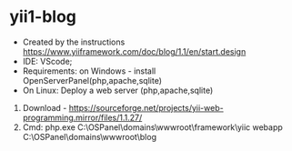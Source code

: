 # yii1-blog
* Created by the instructions https://www.yiiframework.com/doc/blog/1.1/en/start.design
* IDE: VScode;
* Requirements: on Windows - install OpenServerPanel(php,apache,sqlite)
* On Linux: Deploy a web server (php,apache,sqlite)
1. Download - https://sourceforge.net/projects/yii-web-programming.mirror/files/1.1.27/
2. Cmd: php.exe C:\OSPanel\domains\wwwroot\framework\yiic webapp C:\OSPanel\domains\wwwroot\blog
